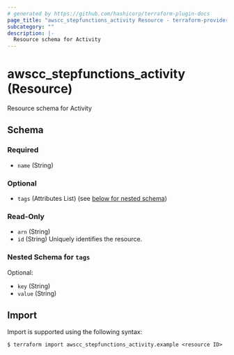 ```yaml
---
# generated by https://github.com/hashicorp/terraform-plugin-docs
page_title: "awscc_stepfunctions_activity Resource - terraform-provider-awscc"
subcategory: ""
description: |-
  Resource schema for Activity
---
```


# awscc_stepfunctions_activity (Resource)

Resource schema for Activity



<!-- schema generated by tfplugindocs -->
## Schema

### Required

- `name` (String)

### Optional

- `tags` (Attributes List) (see [below for nested schema](#nestedatt--tags))

### Read-Only

- `arn` (String)
- `id` (String) Uniquely identifies the resource.

<a id="nestedatt--tags"></a>
### Nested Schema for `tags`

Optional:

- `key` (String)
- `value` (String)

## Import

Import is supported using the following syntax:

```shell
$ terraform import awscc_stepfunctions_activity.example <resource ID>
```
